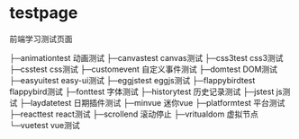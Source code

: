# testpage
前端学习测试页面

├─animationtest 动画测试
├─canvastest	canvas测试
├─css3test		css3测试
├─csstest		css测试
├─customevent	自定义事件测试
├─domtest		DOM测试
├─easyuitest	easy-ui测试
├─eggjstest		eggjs测试
├─flappybirdtest  flappybird测试
├─fonttest			字体测试
├─historytest		历史记录测试
├─jstest			js测试
├─laydatetest		日期插件测试
├─minvue			迷你vue
├─platformtest		平台测试
├─reacttest			react测试
├─scrollend			滚动停止
├─vritualdom		虚拟节点
└─vuetest			vue测试

